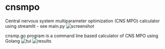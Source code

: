 # cnsmpo
Central nervous system multiparameter optimization (CNS MPO) calculator using streamlit - see main.py
![screenshot](https://github.com/Rdk0/cnsmpo/assets/6693737/b8bf10e9-c8c9-406b-89c8-a73032b9af32)

cnsmp.go program is a command line based calculator of CNS MPO using Golang
![tui](https://github.com/user-attachments/assets/51e627d0-dd13-4e88-970a-86e4c454e983)
![results](https://github.com/user-attachments/assets/658c2254-1e1f-40fa-b043-84e39bcfd0a8)
